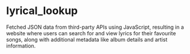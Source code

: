 # lyrical_lookup
Fetched JSON data from third-party APIs using JavaScript, resulting in a website where users can search for and view lyrics for their favourite songs, along with additional metadata like album details and artist information.
